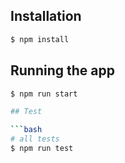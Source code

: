 
## Installation

```bash
$ npm install
```

## Running the app

```bash
$ npm run start

## Test

```bash
# all tests
$ npm run test
```
